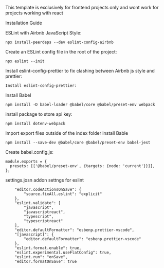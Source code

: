 This template is exclusively for frontend projects only and wont work for projects working with react

Installation Guide

ESLint with Airbnb JavaScript Style:

```
npx install-peerdeps --dev eslint-config-airbnb
```

Create an ESLint config file in the root of the project:

```
npx eslint --init
```

Install eslint-config-prettier to fix clashing between Airbnb js style and prettier:

```
Install eslint-config-prettier:
```

Install Babel

```
npm install -D babel-loader @babel/core @babel/preset-env webpack
```

install package to store api key:

```
npm install dotenv-webpack
```

Import export files outside of the index folder
install Bable

```
npm install --save-dev @babel/core @babel/preset-env babel-jest
```

Create babel.config.js:

```
module.exports = {
  presets: [['@babel/preset-env', {targets: {node: 'current'}}]],
};
```


settings.josn addon settngs for eslint
```
    "editor.codeActionsOnSave": {
        "source.fixAll.eslint": "explicit"
    },
    "eslint.validate": [
        "javascript",
        "javascriptreact",
        "typescript",
        "typescriptreact"
    ],
    "editor.defaultFormatter": "esbenp.prettier-vscode",
    "[javascript]": {
        "editor.defaultFormatter": "esbenp.prettier-vscode"
    },
    "eslint.format.enable": true,
    "eslint.experimental.useFlatConfig": true,
    "eslint.run": "onSave",
    "editor.formatOnSave": true
```
